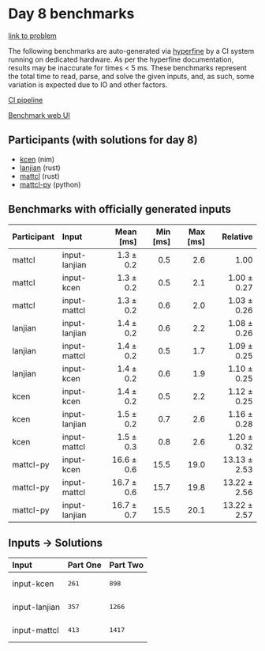 # Day 8 benchmarks

[link to problem](https://adventofcode.com/2024/day/8)

The following benchmarks are auto-generated via
[hyperfine](https://github.com/sharkdp/hyperfine) by a CI system running on
dedicated hardware. As per the hyperfine documentation, results may be
inaccurate for times < 5 ms. These benchmarks represent the total time to read,
parse, and solve the given inputs, and, as such, some variation is expected due
to IO and other factors.

[CI pipeline](http://ci.papercode.net:8080/teams/main/pipelines/aoc2024)

[Benchmark web UI](https://aoc.ancalagon.black)


## Participants (with solutions for day 8)

- [kcen](https://github.com/kcen/aoc2024) (nim)
- [lanjian](https://github.com/lanjian/aoc-2024) (rust)
- [mattcl](https://github.com/mattcl/aoc2024) (rust)
- [mattcl-py](https://github.com/mattcl/aoc2024-py) (python)


## Benchmarks with officially generated inputs

| Participant | Input | Mean [ms] | Min [ms] | Max [ms] | Relative |
|:---|:---|---:|---:|---:|---:|
| mattcl | input-lanjian | 1.3 ± 0.2 | 0.5 | 2.6 | 1.00 |
| mattcl | input-kcen | 1.3 ± 0.2 | 0.5 | 2.1 | 1.00 ± 0.27 |
| mattcl | input-mattcl | 1.3 ± 0.2 | 0.6 | 2.0 | 1.03 ± 0.26 |
| lanjian | input-lanjian | 1.4 ± 0.2 | 0.6 | 2.2 | 1.08 ± 0.26 |
| lanjian | input-mattcl | 1.4 ± 0.2 | 0.5 | 1.7 | 1.09 ± 0.25 |
| lanjian | input-kcen | 1.4 ± 0.2 | 0.6 | 1.9 | 1.10 ± 0.25 |
| kcen | input-kcen | 1.4 ± 0.2 | 0.5 | 2.2 | 1.12 ± 0.25 |
| kcen | input-lanjian | 1.5 ± 0.2 | 0.7 | 2.6 | 1.16 ± 0.28 |
| kcen | input-mattcl | 1.5 ± 0.3 | 0.8 | 2.6 | 1.20 ± 0.32 |
| mattcl-py | input-kcen | 16.6 ± 0.6 | 15.5 | 19.0 | 13.13 ± 2.53 |
| mattcl-py | input-mattcl | 16.7 ± 0.6 | 15.7 | 19.8 | 13.22 ± 2.56 |
| mattcl-py | input-lanjian | 16.7 ± 0.7 | 15.5 | 20.1 | 13.22 ± 2.57 |


## Inputs -> Solutions

| Input | Part One | Part Two |
|:---|:---|:---|
|input-kcen|<pre>261</pre>|<pre>898</pre>|
|input-lanjian|<pre>357</pre>|<pre>1266</pre>|
|input-mattcl|<pre>413</pre>|<pre>1417</pre>|